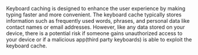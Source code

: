 
Keyboard caching is designed to enhance the user experience by making typing faster and more convenient. The keyboard cache typically stores information such as frequently used words, phrases, and personal data like contact names or email addresses. However, like any data stored on your device, there is a potential risk if someone gains unauthorized access to your device or if a malicious app(third party keyboards) is able to exploit the keyboard cache.
